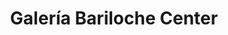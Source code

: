 ---
title: "Galería Bariloche Center"
url: /san-carlos-de-bariloche/galeria-bariloche-center/
shop: Einkaufszentrum
---